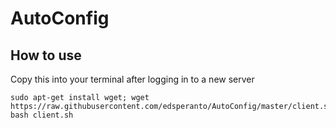 # AutoConfig

## How to use

Copy this into your terminal after logging in to a new server

```
sudo apt-get install wget; wget https://raw.githubusercontent.com/edsperanto/AutoConfig/master/client.sh; bash client.sh
```
